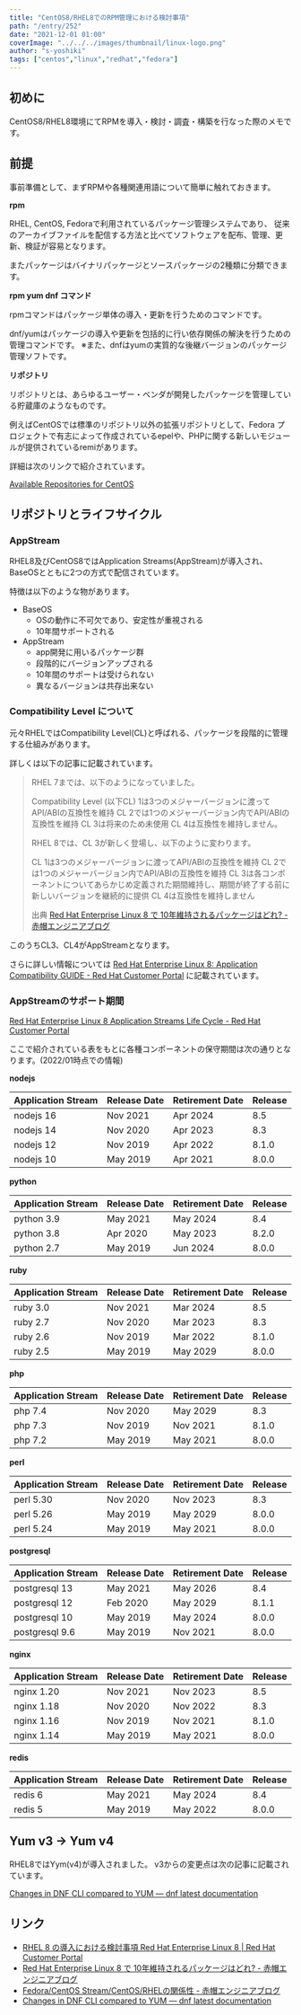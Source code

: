 ```yaml
---
title: "CentOS8/RHEL8でのRPM管理における検討事項"
path: "/entry/252"
date: "2021-12-01 01:00"
coverImage: "../../../images/thumbnail/linux-logo.png"
author: "s-yoshiki"
tags: ["centos","linux","redhat","fedora"]
---
```


## 初めに

CentOS8/RHEL8環境にてRPMを導入・検討・調査・構築を行なった際のメモです。

## 前提

事前準備として、まずRPMや各種関連用語について簡単に触れておきます。

**rpm**

RHEL, CentOS, Fedoraで利用されているパッケージ管理システムであり、
従来のアーカイブファイルを配信する方法と比べてソフトウェアを配布、管理、更新、検証が容易となります。

またパッケージはバイナリパッケージとソースパッケージの2種類に分類できます。

**rpm yum dnf コマンド**

rpmコマンドはパッケージ単体の導入・更新を行うためのコマンドです。

dnf/yumはパッケージの導入や更新を包括的に行い依存関係の解決を行うための管理コマンドです。
※また、dnfはyumの実質的な後継バージョンのパッケージ管理ソフトです。

**リポジトリ**

リポジトリとは、あらゆるユーザー・ベンダが開発したパッケージを管理している貯蔵庫のようなものです。

例えばCentOSでは標準のリポジトリ以外の拡張リポジトリとして、Fedora プロジェクトで有志によって作成されているepelや、PHPに関する新しいモジュールが提供されているremiがあります。

詳細は次のリンクで紹介されています。

[Available Repositories for CentOS](https://wiki.centos.org/AdditionalResources/Repositories)

## リポジトリとライフサイクル

### AppStream

RHEL8及びCentOS8ではApplication Streams(AppStream)が導入され、BaseOSとともに2つの方式で配信されています。

特徴は以下のような物があります。

 - BaseOS
   - OSの動作に不可欠であり、安定性が重視される
   - 10年間サポートされる
 - AppStream
   - app開発に用いるパッケージ群
   - 段階的にバージョンアップされる
   - 10年間のサポートは受けられない
   - 異なるバージョンは共存出来ない

### Compatibility Level について

元々RHELではCompatibility Level(CL)と呼ばれる、パッケージを段階的に管理する仕組みがあります。

詳しくは以下の記事に記載されています。

> RHEL 7までは、以下のようになっていました。
> 
> Compatibility Level (以下CL) 1は3つのメジャーバージョンに渡ってAPI/ABIの互換性を維持
> CL 2では1つのメジャーバージョン内でAPI/ABIの互換性を維持
> CL 3は将来のため未使用
> CL 4は互換性を維持しません。
>
> RHEL 8では、CL 3が新しく登場し、以下のように変わります。
> 
> CL 1は3つのメジャーバージョンに渡ってAPI/ABIの互換性を維持
> CL 2では1つのメジャーバージョン内でAPI/ABIの互換性を維持
> CL 3は各コンポーネントについてあらかじめ定義された期間維持し、期間が終了する前に新しいバージョンを継続的に提供
> CL 4は互換性を維持しません
>
> 出典 [Red Hat Enterprise Linux 8 で 10年維持されるパッケージはどれ? - 赤帽エンジニアブログ](https://rheb.hatenablog.com/entry/rhel8lifecycle)

このうちCL3、CL4がAppStreamとなります。

さらに詳しい情報については [Red Hat Enterprise Linux 8: Application Compatibility GUIDE - Red Hat Customer Portal](https://access.redhat.com/articles/rhel8-abi-compatibility#Appendix) に記載されています。


### AppStreamのサポート期間

[Red Hat Enterprise Linux 8 Application Streams  Life Cycle - Red Hat Customer Portal](https://access.redhat.com/support/policy/updates/rhel8-app-streams-life-cycle)

ここで紹介されている表をもとに各種コンポーネントの保守期間は次の通りとなります。(2022/01時点での情報)

**nodejs**

| Application Stream | Release Date | Retirement Date | Release |
| :----------------- | :----------- | :-------------- | :------ |
| nodejs 16          | Nov 2021     | Apr 2024        | 8.5     |
| nodejs 14          | Nov 2020     | Apr 2023        | 8.3     |
| nodejs 12          | Nov 2019     | Apr 2022        | 8.1.0   |
| nodejs 10          | May 2019     | Apr 2021        | 8.0.0   |

**python**

| Application Stream | Release Date | Retirement Date | Release |
| :----------------- | :----------- | :-------------- | :------ |
| python 3.9         | May 2021     | May 2024        | 8.4     |
| python 3.8         | Apr 2020     | May 2023        | 8.2.0   |
| python 2.7         | May 2019     | Jun 2024        | 8.0.0   |


**ruby**

| Application Stream | Release Date | Retirement Date | Release |
| :----------------- | :----------- | :-------------- | :------ |
| ruby 3.0           | Nov 2021     | Mar 2024        | 8.5     |
| ruby 2.7           | Nov 2020     | Mar 2023        | 8.3     |
| ruby 2.6           | Nov 2019     | Mar 2022        | 8.1.0   |
| ruby 2.5           | May 2019     | May 2029        | 8.0.0   |

**php**

| Application Stream | Release Date | Retirement Date | Release |
| :----------------- | :----------- | :-------------- | :------ |
| php 7.4            | Nov 2020     | May 2029        | 8.3     |
| php 7.3            | Nov 2019     | Nov 2021        | 8.1.0   |
| php 7.2            | May 2019     | May 2021        | 8.0.0   |

**perl**

| Application Stream | Release Date | Retirement Date | Release |
| :----------------- | :----------- | :-------------- | :------ |
| perl 5.30          | Nov 2020     | Nov 2023        | 8.3     |
| perl 5.26          | May 2019     | May 2029        | 8.0.0   |
| perl 5.24          | May 2019     | May 2021        | 8.0.0   |

**postgresql**

| Application Stream | Release Date | Retirement Date | Release |
| :----------------- | :----------- | :-------------- | :------ |
| postgresql 13      | May 2021     | May 2026        | 8.4     |
| postgresql 12      | Feb 2020     | May 2029        | 8.1.1   |
| postgresql 10      | May 2019     | May 2024        | 8.0.0   |
| postgresql 9.6     | May 2019     | Nov 2021        | 8.0.0   |

**nginx**

| Application Stream | Release Date | Retirement Date | Release |
| :----------------- | :----------- | :-------------- | :------ |
| nginx 1.20         | Nov 2021     | Nov 2023        | 8.5     |
| nginx 1.18         | Nov 2020     | Nov 2022        | 8.3     |
| nginx 1.16         | Nov 2019     | Nov 2021        | 8.1.0   |
| nginx 1.14         | May 2019     | May 2021        | 8.0.0   |


**redis**

| Application Stream | Release Date | Retirement Date | Release |
| :----------------- | :----------- | :-------------- | :------ |
| redis 6            | May 2021     | May 2024        | 8.4     |
| redis 5            | May 2019     | May 2022        | 8.0.0   |

## Yum v3 -> Yum v4

RHEL8ではYym(v4)が導入されました。
v3からの変更点は次の記事に記載されています。

[Changes in DNF CLI compared to YUM &mdash; dnf latest documentation](https://dnf.readthedocs.io/en/latest/cli_vs_yum.html)

## リンク

 - [RHEL 8 の導入における検討事項 Red Hat Enterprise Linux 8 | Red Hat Customer Portal](https://access.redhat.com/documentation/ja-jp/red_hat_enterprise_linux/8/html-single/considerations_in_adopting_rhel_8/index)
 - [Red Hat Enterprise Linux 8 で 10年維持されるパッケージはどれ? - 赤帽エンジニアブログ](https://rheb.hatenablog.com/entry/rhel8lifecycle)
 - [Fedora/CentOS Stream/CentOS/RHELの関係性 - 赤帽エンジニアブログ](https://rheb.hatenablog.com/entry/202007-fedora-distribution)
 - [Changes in DNF CLI compared to YUM &mdash; dnf latest documentation](https://dnf.readthedocs.io/en/latest/cli_vs_yum.html)